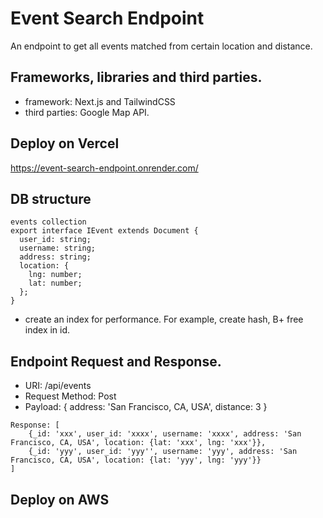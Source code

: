 # Event Search Endpoint
An endpoint to get all events matched from certain location and distance.

## Frameworks, libraries and third parties.
- framework: Next.js and TailwindCSS
- third parties: Google Map API.

## Deploy on Vercel
https://event-search-endpoint.onrender.com/

## DB structure
```
events collection
export interface IEvent extends Document {
  user_id: string;
  username: string;
  address: string;
  location: {
    lng: number;
    lat: number;
  };
}
```

-  create an index for performance. For example, create hash, B+ free index in id.
 
## Endpoint Request and Response.
- URI: /api/events
- Request Method: Post
- Payload: { address: 'San Francisco, CA, USA', distance: 3 }
``` 
Response: [
    {_id: 'xxx', user_id: 'xxxx', username: 'xxxx', address: 'San Francisco, CA, USA', location: {lat: 'xxx', lng: 'xxx'}},
    {_id: 'yyy', user_id: 'yyy'', username: 'yyy', address: 'San Francisco, CA, USA', location: {lat: 'yyy', lng: 'yyy'}}
]
```

## Deploy on AWS



